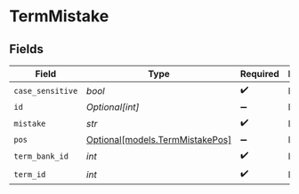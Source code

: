 # TermMistake


## Fields

| Field                                                          | Type                                                           | Required                                                       | Description                                                    |
| -------------------------------------------------------------- | -------------------------------------------------------------- | -------------------------------------------------------------- | -------------------------------------------------------------- |
| `case_sensitive`                                               | *bool*                                                         | :heavy_check_mark:                                             | N/A                                                            |
| `id`                                                           | *Optional[int]*                                                | :heavy_minus_sign:                                             | N/A                                                            |
| `mistake`                                                      | *str*                                                          | :heavy_check_mark:                                             | N/A                                                            |
| `pos`                                                          | [Optional[models.TermMistakePos]](../models/termmistakepos.md) | :heavy_minus_sign:                                             | N/A                                                            |
| `term_bank_id`                                                 | *int*                                                          | :heavy_check_mark:                                             | N/A                                                            |
| `term_id`                                                      | *int*                                                          | :heavy_check_mark:                                             | N/A                                                            |